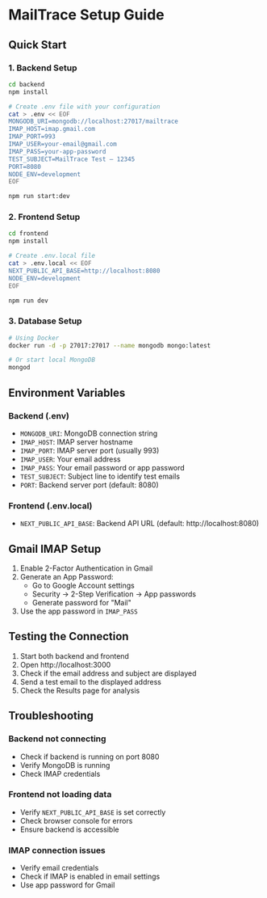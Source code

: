 # MailTrace Setup Guide

## Quick Start

### 1. Backend Setup
```bash
cd backend
npm install

# Create .env file with your configuration
cat > .env << EOF
MONGODB_URI=mongodb://localhost:27017/mailtrace
IMAP_HOST=imap.gmail.com
IMAP_PORT=993
IMAP_USER=your-email@gmail.com
IMAP_PASS=your-app-password
TEST_SUBJECT=MailTrace Test — 12345
PORT=8080
NODE_ENV=development
EOF

npm run start:dev
```

### 2. Frontend Setup
```bash
cd frontend
npm install

# Create .env.local file
cat > .env.local << EOF
NEXT_PUBLIC_API_BASE=http://localhost:8080
NODE_ENV=development
EOF

npm run dev
```

### 3. Database Setup
```bash
# Using Docker
docker run -d -p 27017:27017 --name mongodb mongo:latest

# Or start local MongoDB
mongod
```

## Environment Variables

### Backend (.env)
- `MONGODB_URI`: MongoDB connection string
- `IMAP_HOST`: IMAP server hostname
- `IMAP_PORT`: IMAP server port (usually 993)
- `IMAP_USER`: Your email address
- `IMAP_PASS`: Your email password or app password
- `TEST_SUBJECT`: Subject line to identify test emails
- `PORT`: Backend server port (default: 8080)

### Frontend (.env.local)
- `NEXT_PUBLIC_API_BASE`: Backend API URL (default: http://localhost:8080)

## Gmail IMAP Setup

1. Enable 2-Factor Authentication in Gmail
2. Generate an App Password:
   - Go to Google Account settings
   - Security → 2-Step Verification → App passwords
   - Generate password for "Mail"
3. Use the app password in `IMAP_PASS`

## Testing the Connection

1. Start both backend and frontend
2. Open http://localhost:3000
3. Check if the email address and subject are displayed
4. Send a test email to the displayed address
5. Check the Results page for analysis

## Troubleshooting

### Backend not connecting
- Check if backend is running on port 8080
- Verify MongoDB is running
- Check IMAP credentials

### Frontend not loading data
- Verify `NEXT_PUBLIC_API_BASE` is set correctly
- Check browser console for errors
- Ensure backend is accessible

### IMAP connection issues
- Verify email credentials
- Check if IMAP is enabled in email settings
- Use app password for Gmail
